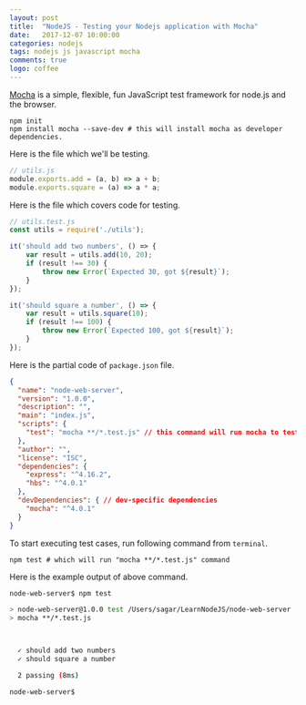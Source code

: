 ```yaml
---
layout: post
title:  "NodeJS - Testing your Nodejs application with Mocha"
date:   2017-12-07 10:00:00
categories: nodejs
tags: nodejs js javascript mocha
comments: true
logo: coffee
---
```


[Mocha](http://mochajs.org/) is a simple, flexible, fun JavaScript test framework for node.js and the browser.

```
npm init
npm install mocha --save-dev # this will install mocha as developer dependencies.
```

Here is the file which we'll be testing.


```javascript
// utils.js
module.exports.add = (a, b) => a + b;
module.exports.square = (a) => a * a;
```

Here is the file which covers code for testing.

```javascript
// utils.test.js
const utils = require('./utils');

it('should add two numbers', () => {
    var result = utils.add(10, 20);
    if (result !== 30) {
        throw new Error(`Expected 30, got ${result}`);
    }
});

it('should square a number', () => {
    var result = utils.square(10);
    if (result !== 100) {
        throw new Error(`Expected 100, got ${result}`);
    }
});
```

Here is the partial code of `package.json` file.

```json
{
  "name": "node-web-server",
  "version": "1.0.0",
  "description": "",
  "main": "index.js",
  "scripts": {
    "test": "mocha **/*.test.js" // this command will run mocha to test our test cases
  },
  "author": "",
  "license": "ISC",
  "dependencies": {
    "express": "^4.16.2",
    "hbs": "^4.0.1"
  },
  "devDependencies": { // dev-specific dependencies
    "mocha": "^4.0.1"
  }
}
```

To start executing test cases, run following command from `terminal`.

```
npm test # which will run "mocha **/*.test.js" command
```

Here is the example output of above command.

```sh
node-web-server$ npm test

> node-web-server@1.0.0 test /Users/sagar/LearnNodeJS/node-web-server
> mocha **/*.test.js



  ✓ should add two numbers
  ✓ should square a number

  2 passing (8ms)

node-web-server$
```